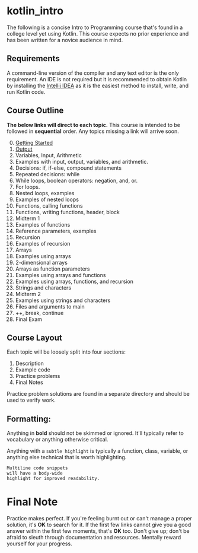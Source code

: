 # kotlin_intro

The following is a concise Intro to Programming course that's found in a college level yet using Kotlin. This course expects no prior experience and has been written for a novice audience in mind.

## Requirements

A command-line version of the compiler and any text editor is the only requirement. An IDE is not required but it is recommended to obtain Kotlin by installing the [Intellij IDEA](https://www.jetbrains.com/idea/download/index.html) as it is the easiest method to install, write, and run Kotlin code.

## Course Outline
**The below links will direct to each topic.** This course is intended to be followed in **sequential** order. Any topics missing a link will arrive soon.

 00.  [Getting Started](0_getting_started.md)
 01.  [Output](1_output.md)
 02.  Variables, Input, Arithmetic
 03.  Examples with input, output, variables, and arithmetic.
 04.  Decisions: if, if-else, compound statements
 05.  Repeated decisions: while
 06.  While loops, boolean operators: negation, and, or.
 07.  For loops.
 08.  Nested loops, examples
 09.  Examples of nested loops
 10.  Functions, calling functions
 11.  Functions, writing functions, header, block
 12.  Midterm 1
 13.  Examples of functions
 14.  Reference parameters, examples
 15.  Recursion
 16.  Examples of recursion
 17.  Arrays
 18.  Examples using arrays
 19.  2-dimensional arrays
 20.  Arrays as function parameters
 21.  Examples using arrays and functions
 22.  Examples using arrays, functions, and recursion
 23.  Strings and characters
 24.  Midterm 2
 25.  Examples using strings and characters
 26.  Files and arguments to main
 27.  ++, break, continue
 28.  Final Exam

## Course Layout
Each topic will be loosely split into four sections:

1. Description
2. Example code
3. Practice problems
4. Final Notes

Practice problem solutions are found in a separate directory and should be used to verify work.

## Formatting:
Anything in **bold** should not be skimmed or ignored. It'll typically refer to vocabulary or anything otherwise critical.

Anything with a `subtle highlight` is typically a function, class, variable, or anything else technical that is worth highlighting.
```
Multiline code snippets
will have a body-wide
highlight for improved readability.
```

# Final Note
Practice makes perfect. If you're feeling burnt out or can't manage a proper solution, it's **OK** to search for it. If the first few links cannot give you a good answer within the first few moments, that's **OK** too. Don't give up; don't be afraid to sleuth through documentation and resources. Mentally reward yourself for your progress.
